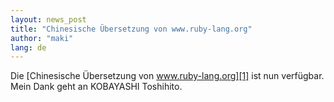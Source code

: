 ```yaml
---
layout: news_post
title: "Chinesische Übersetzung von www.ruby-lang.org"
author: "maki"
lang: de
---
```


Die [Chinesische Übersetzung von www.ruby-lang.org][1] ist nun
verfügbar. Mein Dank geht an KOBAYASHI Toshihito.



[1]: http://rubycn.ce-lab.net/ 
